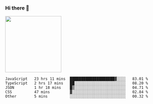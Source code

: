 ### Hi there 👋

<!--
**hwolf0610/hwolf0610** is a ✨ _special_ ✨ repository because its `README.md` (this file) appears on your GitHub profile.

Here are some ideas to get you started:

- 🔭 I’m currently working on ...
- 🌱 I’m currently learning ...
- 👯 I’m looking to collaborate on ...
- 🤔 I’m looking for help with ...
- 💬 Ask me about ...
- 📫 How to reach me: ...
- 😄 Pronouns: ...
- ⚡ Fun fact: ...
-->

<img height="180em" src="https://github-readme-stats.vercel.app/api?username=hwolf0610&show_icons=true&hide_border=true&&count_private=true&include_all_commits=true" />


<!--START_SECTION:waka-->

```text
JavaScript   23 hrs 11 mins  ████████████████████▓░░░░   83.01 %
TypeScript   2 hrs 17 mins   ██░░░░░░░░░░░░░░░░░░░░░░░   08.20 %
JSON         1 hr 18 mins    █▒░░░░░░░░░░░░░░░░░░░░░░░   04.71 %
CSS          47 mins         ▓░░░░░░░░░░░░░░░░░░░░░░░░   02.84 %
Other        5 mins          ░░░░░░░░░░░░░░░░░░░░░░░░░   00.32 %
```

<!--END_SECTION:waka-->

